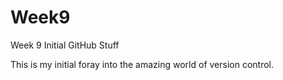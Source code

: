 # Week9
Week 9 Initial GitHub Stuff

This is my initial foray into the amazing world of version control.
